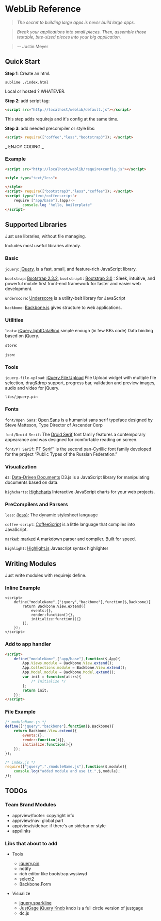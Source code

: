 WebLib Reference
================

> _The secret to building large apps is never build large apps._ 

> _Break your applications into small pieces. Then, assemble those testable, bite-sized pieces into your big application._ 

> -- Justin Meyer

## Quick Start

__Step 1__: Create an html. 

```shell
sublime ./index.html
```

Local or hosted ? WHATEVER.

__Step 2__: add script tag:

```html
<script src="http://localhost/weblib/default.js"></script>
```

This step adds requirejs and it's config at the same time.

__Step 3__: add needed precompiler or style libs: 

```html
<script> require(["coffee","less","bootstrap3"]); </script>
```

_ ENJOY CODING _

### Example

```html
<script src="http://localhost/weblib/require+config.js"></script>

<style type="text/less">
	
</style>
<script> require(["bootstrap3","less","coffee"]); </script>
<script type="text/coffeescript">
	require ["app/base"],(app)->
		console.log "hello, boilerplate"
</script>
```

## Supported Libraries

Just use libraries, without file managing.

Includes most useful libraries already.

### Basic

`jquery`: [jQuery](http://www.jquery.com/), is a fast, small, and feature-rich JavaScript library.

`bootstrap`: [Bootstrap 2.3.2](http://getbootstrap.com/2.3.2/), `bootstrap3` : [Bootstrap 3.0](http://getbootstrap.com/)
: Sleek, intuitive, and powerful mobile first front-end framework for faster and easier web development.

`underscore`: [Underscore](http://documentcloud.github.io/underscore/) is a utility-belt library for JavaScript

`backbone`: [Backbone.js](http://backbonejs.org/) gives structure to web applications.

### Utilities

`ldata`: [jQuery.lightDataBind](https://github.com/watert/jQuery.lightDataBind) simple enough (in few KBs code) Data binding based on jQuery.

`store`: 

`json`: 

### Tools

`jquery-file-upload`: [jQuery File Upload](http://blueimp.github.io/jQuery-File-Upload/) File Upload widget with multiple file selection, drag&drop support, progress bar, validation and preview images, audio and video for jQuery.

`libs/jquery.pin`

### Fonts

`font/Open Sans`: [Open Sans](http://www.google.com/fonts/specimen/Open+Sans) is a humanist sans serif typeface designed by Steve Matteson, Type Director of Ascender Corp

`font/Droid Serif`: The [Droid Serif](http://www.google.com/fonts/specimen/Droid+Serif) font family features a contemporary appearance and was designed for comfortable reading on screen.

`font/PT Serif`: [PT Serif™](http://www.google.com/fonts/specimen/PT+Serif) is the second pan-Cyrillic font family developed for the project “Public Types of the Russian Federation.”

### Visualization

`d3`: [Data-Driven Documents](http://d3js.org/) D3.js is a JavaScript library for manipulating documents based on data.

`highcharts`: [Highcharts](http://highcharts.com) Interactive JavaScript charts for your web projects.

### PreCompilers and Parsers

`less`: [{less}](http://lesscss.org/): The dynamic stylesheet language

`coffee-script`: [CoffeeScript](http://coffeescript.org/) is a little language that compiles into JavaScript.

`marked`: [marked](https://github.com/chjj/marked) A markdown parser and compiler. Built for speed.

`highlight`: [Highlight.js](https://github.com/isagalaev/highlight.js) Javascript syntax highlighter

## Writing Modules

Just write modules with requirejs define.

### Inline Example

```
<script>
	define("moduleName",["jquery","backbone"],function($,Backbone){
		return Backbone.View.extend({
			events:{},
			render:function(){},
			initialize:function(){}
		});
	});
</script>
```

### Add to app handler

```html
<script>
	define("moduleName",["app/base"],function($,App){
		App.Views.module = Backbone.View.extend();
		App.Collections.module = Backbone.View.extend();
		App.Model.module = Backbone.Model.extend();
		var init = function(attrs){
			/* Initialize */
		};
		return init;
	});
</script>
```

### File Example

```javascript
/* moduleName.js */
define(["jquery","backbone"],function($,Backbone){
	return Backbone.View.extend({
		events:{},
		render:function(){},
		initialize:function(){}
	});
});
```

```javascript
/* index.js */
require(["jquery","./moduleName.js"],function($,module){
	console.log("added module and use it.",$,module);
});
```




## TODOs

### Team Brand Modules

* app/view/footer: copyright info
* app/view/nav: global part
* app/view/sidebar: if there's an sidebar or style
* app/links

### Libs that about to add

- Tools

	* [jquery.pin](https://github.com/webpop/jquery.pin)
	* notify
	* rich editor like bootstrap.wysiwyd
	* select2
	* Backbone.Form

- Visualize

	* [jquery.sparkline]()
	* [JustGage](http://justgage.com/) [jQuery Knob](http://anthonyterrien.com/knob/) knob is a full circle version of justgage
	* dc.js